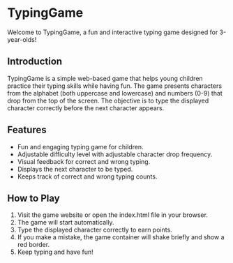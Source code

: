 # TypingGame

Welcome to TypingGame, a fun and interactive typing game designed for 3-year-olds!

## Introduction

TypingGame is a simple web-based game that helps young children practice their typing skills while having fun. The game presents characters from the alphabet (both uppercase and lowercase) and numbers (0-9) that drop from the top of the screen. The objective is to type the displayed character correctly before the next character appears.

## Features

- Fun and engaging typing game for children.
- Adjustable difficulty level with adjustable character drop frequency.
- Visual feedback for correct and wrong typing.
- Displays the next character to be typed.
- Keeps track of correct and wrong typing counts.

## How to Play

1. Visit the game website or open the index.html file in your browser.
2. The game will start automatically.
3. Type the displayed character correctly to earn points.
4. If you make a mistake, the game container will shake briefly and show a red border.
5. Keep typing and have fun!
